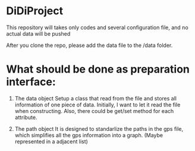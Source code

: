 ﻿# DiDiProject
This repository will takes only codes and several configuration file, and no actual data will be pushed

After you clone the repo, please add the data file to the /data folder.

# What should be done as preparation interface:
1. The data object
  Setup a class that read from the file and stores all information of one piece of data. Initially, I want to let it read the file when constructing.
  Also, there could be get/set method for each attribute.

2. The path object
  It is designed to standarlize the paths in the gps file, which simplifies all the gps information into a graph. (Maybe represented in a adjacent list)
